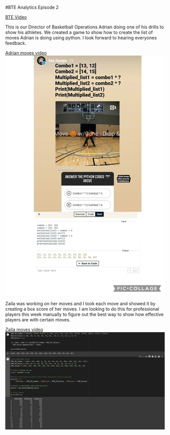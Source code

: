 #BTE Analytics Episode 2 


[BTE Video](https://youtu.be/tCtPDMCJP6M)

This is our Director of Basketball Operations Adrian doing one of his drills to show his athletes.  We created a game to show how to create the list of moves Adrian is doing using python.  I look forward to hearing everyones feedback. 

[Adrian moves video](https://www.instagram.com/rtgb_trainer/p/CKUQoQzBnWb/?utm_medium=copy_link)
![Adrian moves game code](https://github.com/rashadwest/rashadwest.github.io/blob/master/_posts/RTGB_Code.jpeg?raw=true)

Zaila was working on her moves and I took each move and showed it by creating a box score of her moves.  I am looking to do this for professional players this week manually to figure out the best way to show how effective players are with certain moves.

[Zaila moves video](https://www.instagram.com/tv/CPkBtfpA9f3/?utm_medium=copy_link)
![Zaila moves code](https://github.com/rashadwest/rashadwest.github.io/blob/master/_posts/Coding_Moves.png?raw=true)
